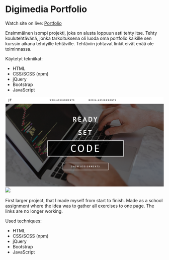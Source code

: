 <h1>Digimedia Portfolio </h1>

Watch site on live:
<a href="https://jennaturunen.github.io/Digimedia-Portfolio/portfolio.html">Portfolio</a>

Ensimmäinen isompi projekti, joka on alusta loppuun asti tehty itse. Tehty koulutehtävänä, jonka tarkoituksena oli luoda oma portfolio kaikille sen kurssin aikana tehdyille tehtäville. Tehtäviin johtavat linkit eivät enää ole toiminnassa. 

Käytetyt tekniikat:

- HTML
- CSS/SCSS (npm)
- jQuery
- Bootstrap
- JavaScript

<img src="img/screen1.png">
<img src="img/screen2.png">

First larger project, that I made myself from start to finish. Made as a school assignment where the idea was to gather all exercises to one page. The links are no longer working.

Used techniques: 

- HTML
- CSS/SCSS (npm)
- jQuery
- Bootstrap
- JavaScript
